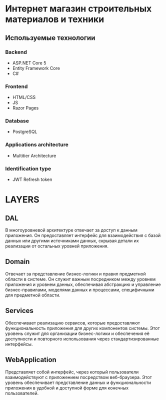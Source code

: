 # Интернет магазин строительных материалов и техники
## Используемые технологии

### Backend
- ASP.NET Core 5
- Entity Framework Core
- C#

### Frontend
- HTML/CSS
- JS
- Razor Pages

### Database
- PostgreSQL

### Applications architecture
- Multitier Architecture

### Identification type
- JWT Refresh token

# LAYERS
## DAL
В многоуровневой архитектуре отвечает за доступ к данным приложения. Он предоставляет интерфейс для взаимодействия с базой данных или другими источниками данных, скрывая детали их реализации от остальных уровней приложения.

## Domain
Отвечает за представление бизнес-логики и правил предметной области в системе. Он служит важным посредником между уровнем приложения и уровнем данных, обеспечивая абстракцию и управление бизнес-правилами, моделями данных и процессами, специфичными для предметной области.

## Services
Обеспечивает реализацию сервисов, которые предоставляют функциональность приложения для других компонентов системы. Этот уровень служит для организации бизнес-логики и обеспечения её доступности и повторного использования через стандартизированные интерфейсы.

## WebApplication
Представляет собой интерфейс, через который пользователи взаимодействуют с приложением посредством веб-браузера. Этот уровень обеспечивает представление данных и функциональности приложения в удобной и доступной форме для конечных пользователей.
